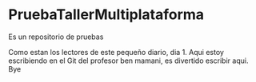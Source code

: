 # PruebaTallerMultiplataforma
Es un repositorio de pruebas

Como estan los lectores de este pequeño diario, dia 1.
Aqui estoy escribiendo en el Git del profesor ben mamani,
es divertido escribir aqui.
Bye


